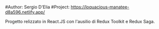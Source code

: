 #Author: Sergio D'Elia
#Project: https://loquacious-manatee-d8a596.netlify.app/

Progetto relizzato in React.JS con l'ausilio di Redux Toolkit e Redux Saga.